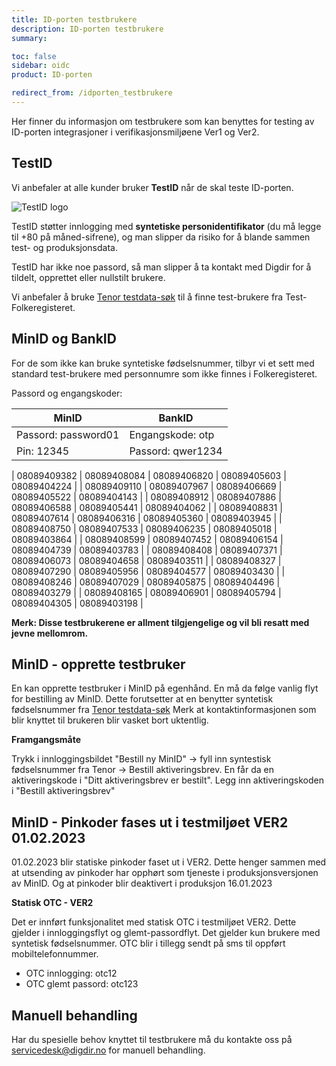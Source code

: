 ```yaml
---
title: ID-porten testbrukere
description: ID-porten testbrukere
summary:

toc: false
sidebar: oidc
product: ID-porten

redirect_from: /idporten_testbrukere
---
```



Her finner du informasjon om testbrukere som kan benyttes for testing av ID-porten integrasjoner i verifikasjonsmiljøene Ver1 og Ver2.

## TestID

Vi anbefaler at alle kunder bruker **TestID** når de skal teste ID-porten.  

![TestID logo]({{site.baseurl}}/assets/testid.svg)

TestID støtter innlogging med **syntetiske personidentifikator**  (du må legge til +80 på måned-sifrene), og man slipper da risiko for å blande sammen test- og produksjonsdata.

TestID har ikke noe passord, så man slipper å ta kontakt med Digdir for å tildelt, opprettet eller nullstilt brukere.

Vi anbefaler å bruke [Tenor testdata-søk](https://www.skatteetaten.no/skjema/testdata/) til å finne test-brukere fra Test-Folkeregisteret.

## MinID og BankID

For de som ikke kan bruke syntetiske fødselsnummer, tilbyr vi et sett med standard test-brukere med personnumre som ikke finnes i Folkeregisteret.

Passord og engangskoder:

| MinID | BankID |
| - | - |
| Passord: password01 | Engangskode: otp |
| Pin: 12345 | Passord: qwer1234 |

| 08089409382 |	08089408084 |	08089406820	| 08089405603	| 08089404224 |
| 08089409110 |	08089407967	| 08089406669	| 08089405522	| 08089404143 |
| 08089408912 |	08089407886	| 08089406588	| 08089405441	| 08089404062 |
| 08089408831 |	08089407614	| 08089406316	| 08089405360	| 08089403945 |
| 08089408750 |	08089407533	| 08089406235	| 08089405018	| 08089403864 |
| 08089408599 |	08089407452	| 08089406154	| 08089404739	| 08089403783 |
| 08089408408 |	08089407371	| 08089406073	| 08089404658	| 08089403511 |
| 08089408327 |	08089407290	| 08089405956	| 08089404577	| 08089403430 |
| 08089408246 |	08089407029	| 08089405875	| 08089404496	| 08089403279 |
| 08089408165 | 08089406901	| 08089405794	| 08089404305	| 08089403198 |

**Merk: Disse testbrukerene er allment tilgjengelige og vil bli resatt med jevne mellomrom.**


## MinID - opprette testbruker 

En kan opprette testbruker i MinID på egenhånd. En må da følge vanlig flyt for bestilling av MinID. Dette forutsetter at en benytter syntetisk fødselsnummer fra [Tenor testdata-søk](https://www.skatteetaten.no/skjema/testdata/) Merk at kontaktinformasjonen som blir knyttet til brukeren blir vasket bort uktentlig.



**Framgangsmåte**

Trykk i innloggingsbildet "Bestill ny MinID" -> fyll inn syntestisk fødselsnummer fra Tenor -> Bestill aktiveringsbrev. En får da en aktiveringskode i "Ditt aktiveringsbrev er bestilt". Legg inn aktiveringskoden i "Bestill aktiveringsbrev"  

## MinID - Pinkoder fases ut i testmiljøet VER2 01.02.2023
01.02.2023 blir statiske pinkoder faset ut i VER2. Dette henger sammen med at utsending av pinkoder har opphørt som tjeneste i produksjonsversjonen av MinID. Og at pinkoder blir deaktivert i produksjon 16.01.2023

**Statisk OTC - VER2**

Det er innført funksjonalitet med statisk OTC i testmiljøet VER2. Dette gjelder i innloggingsflyt og glemt-passordflyt. Det gjelder kun brukere med syntetisk fødselsnummer. OTC blir i tillegg sendt på sms til oppført mobiltelefonnummer.
- OTC innlogging: otc12
- OTC glemt passord: otc123




## Manuell behandling

Har du spesielle behov knyttet til testbrukere må du kontakte oss på servicedesk@digdir.no for manuell behandling.

